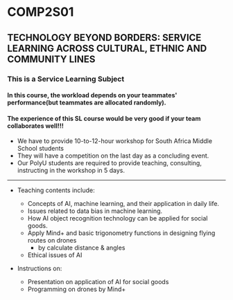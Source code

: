 # COMP2S01
## TECHNOLOGY BEYOND BORDERS: SERVICE LEARNING ACROSS CULTURAL, ETHNIC AND COMMUNITY LINES
### This is a Service Learning Subject
#### In this course, the workload depends on your teammates' performance(but teammates are allocated randomly). 
#### The experience of this SL course would be very good if your team collaborates well!!!
- We have to provide 10-to-12-hour workshop for South Africa Middle School students
- They will have a competition on the last day as a concluding event.
- Our PolyU students are required to provide teaching, consulting, instructing in the workshop in 5 days.
---
- Teaching contents include:
  - Concepts of AI, machine learning, and their application in daily life.
  - Issues related to data bias in machine learning.
  - How AI object recognition technology can be applied for social goods.
  - Apply Mind+ and basic trigonometry functions in designing flying routes on drones
    - by calculate distance & angles 
  - Ethical issues of AI

- Instructions on:
  - Presentation on application of AI for social goods
  - Programming on drones by Mind+
